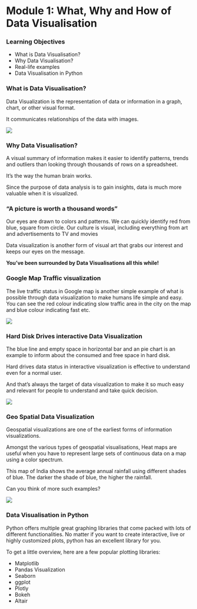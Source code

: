 # Module 1: What, Why and How of Data Visualisation

### Learning Objectives

* What is Data Visualisation?
* Why Data Visualisation?
* Real-life examples
* Data Visualisation in Python

### What is Data Visualisation?

Data Visualization is the representation of data or information in a graph, chart, or other visual format.

It communicates relationships of the data with images.&#x20;

![](https://lh4.googleusercontent.com/degKsz78GXgkcXbS6ruggxOJqDFX-Yv887hpV3wD7DhnVmIJ49oJkTxBcWcfH4uzu0v90CpNsOGhsTyFaB9xME\_ITmHMbJjTpKsT7fjmDisiID2Pnu-AtH6U2GwVFHaLaBvFhDWPSAY=s0)

### **Why Data Visualisation?**

A visual summary of information makes it easier to identify patterns, trends and outliers than looking through thousands of rows on a spreadsheet.&#x20;

It’s the way the human brain works.&#x20;

Since the purpose of data analysis is to gain insights, data is much more valuable when it is visualized.&#x20;

### “A picture is worth a thousand words”

Our eyes are drawn to colors and patterns. We can quickly identify red from blue, square from circle. Our culture is visual, including everything from art and advertisements to TV and movies

Data visualization is another form of visual art that grabs our interest and keeps our eyes on the message.&#x20;

**You’ve been surrounded by Data Visualisations all this while!**

### **Google Map Traffic visualization**

The live traffic status in Google map is another simple example of what is possible through data visualization to make humans life simple and easy. You can see the red colour indicating slow traffic area in the city on the map and blue colour indicating fast etc.

![](https://lh4.googleusercontent.com/mFEJJwuGuUfJAfIeodTNf95IhcGywjN6YZvZClrPEE-EpzghcO-0Msu1XiDScLHs\_qFDFm216vL0esVpHEbXUOJ09Yz2YNb34h8dA5K5rG0EJ27adCOjdUsKRqbaj-H9tcLQI1S9zCU=s0)

### Hard Disk Drives interactive Data Visualization

The blue line and empty space in horizontal bar and an pie chart is an example to inform about the consumed and free space in hard disk.&#x20;

Hard drives data status in interactive visualization is effective to understand even for a normal user.&#x20;

And that’s always the target of data visualization to make it so much easy and relevant for people to understand and take quick decision.

![](https://lh4.googleusercontent.com/BDYTxAUuWaD5jpBjXlnLzia-T2IBjqxdABJq39G27JGCqTsWsXYc5Hk9WCdXAHXLScCLdz8Bit4lW4C9voI8AtUYlhWC8env8ROyapMdwmL5a30dFlDj4ulKqQvcTdkD7YbNssdFptE=s0)

### Geo Spatial Data Visualization

Geospatial visualizations are one of the earliest forms of information visualizations.

Amongst the various types of geospatial visualisations, Heat maps are useful when you have to represent large sets of continuous data on a map using a color spectrum.

This map of India shows the average annual rainfall using different shades of blue. The darker the shade of blue, the higher the rainfall.

Can you think of more such examples?

![](https://lh6.googleusercontent.com/T7M-zP6QVRtTjsVpmOy8gWCNOW5EfZRsasgaFAdU7UhkPmf9M-cVyRplP9GDG9ax76jCAWmAMglHCnpWs1sIls3o8-T8fT6m7Tw7WYCwy-ewQcQ0V9b5Fw7Y9y\_Skeq908K2CQn6mzY=s0)

### Data Visualisation in Python

Python offers multiple great graphing libraries that come packed with lots of different functionalities. No matter if you want to create interactive, live or highly customized plots, python has an excellent library for you.

To get a little overview, here are a few popular plotting libraries:

* Matplotlib
* Pandas Visualization
* Seaborn
* ggplot
* Plotly
* Bokeh
* Altair
